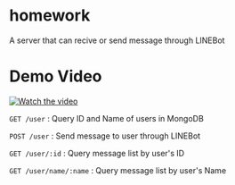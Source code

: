 # homework
A server that can recive or send message through LINEBot

# Demo Video
[![Watch the video](https://img.youtube.com/vi/OHtQTcc3bag/maxresdefault.jpg)](https://youtu.be/OHtQTcc3bag)

``GET /user`` : Query ID and Name of users in MongoDB

``POST /user`` : Send message to user through LINEBot

``GET /user/:id`` : Query message list by user's ID

``GET /user/name/:name`` : Query message list by user's Name


